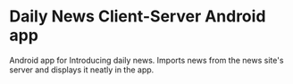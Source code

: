 # Daily News Client-Server Android app
 Android app for Introducing daily news.
 Imports news from the news site's server and displays it neatly in the app.
